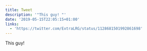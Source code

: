```yaml
---
title: Tweet
description: '"This guy! "'
date: '2019-05-15T22:05:15+01:00'
links:
  - 'https://twitter.com/ExtraLRG/status/1128681501992861698'
---
```

This guy! 
